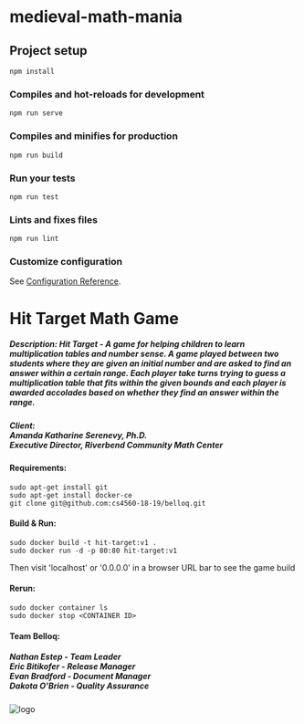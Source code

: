 # medieval-math-mania

## Project setup
```
npm install
```

### Compiles and hot-reloads for development
```
npm run serve
```

### Compiles and minifies for production
```
npm run build
```

### Run your tests
```
npm run test
```

### Lints and fixes files
```
npm run lint
```

### Customize configuration
See [Configuration Reference](https://cli.vuejs.org/config/).



# Hit Target Math Game

##### Description: Hit Target - A game for helping children to learn multiplication tables and number sense. A game played between two students where they are given an initial number and are asked to find an answer within a certain range. Each player take turns trying to guess a multiplication table that fits within the given bounds and each player is awarded accolades based on whether they find an answer within the range.

##### Client:</br>Amanda Katharine Serenevy, Ph.D.</br>Executive Director, Riverbend Community Math Center  

#### Requirements:

    sudo apt-get install git
    sudo apt-get install docker-ce
    git clone git@github.com:cs4560-18-19/belloq.git

#### Build & Run:

    sudo docker build -t hit-target:v1 .
    sudo docker run -d -p 80:80 hit-target:v1

Then visit 'localhost' or '0.0.0.0' in a browser URL bar to see the game build

#### Rerun:

    sudo docker container ls
    sudo docker stop <CONTAINER ID>

#### Team Belloq:  
##### Nathan Estep - Team Leader</br>Eric Bitikofer - Release Manager</br>Evan Bradford - Document Manager</br>Dakota O'Brien - Quality Assurance
![logo](https://github.com/cs4560-18-19/belloq/blob/master/belloq-door.jpg)
